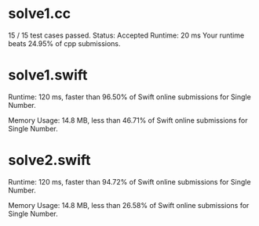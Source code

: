 # solve1.cc 

15 / 15 test cases passed.
Status: Accepted
Runtime: 20 ms
Your runtime beats 24.95% of cpp submissions.

# solve1.swift

Runtime: 120 ms, faster than 96.50% of Swift online submissions for Single Number.

Memory Usage: 14.8 MB, less than 46.71% of Swift online submissions for Single Number.

# solve2.swift

Runtime: 120 ms, faster than 94.72% of Swift online submissions for Single Number.

Memory Usage: 14.8 MB, less than 26.58% of Swift online submissions for Single Number.

